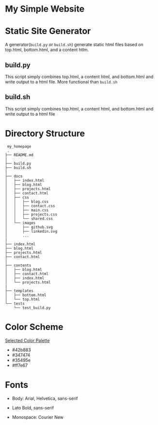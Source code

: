 # My Simple Website

# Static Site Generator

A generator(`build.py` or `build.sh`) generate static html files based on top.html, bottom.html, and a content htlm.

## build.py

This script simply combines top.html, a content html, and bottom.html and write output
to a html file. More functional than `build.sh`

## build.sh

This script simply combines top.html, a content html, and bottom.html and write output
to a html file

# Directory Structure

```text
 my_homepage
 .
├── README.md
|
├── build.py
├── build.sh
|
├── docs
│   ├── index.html
│   ├── blog.html
│   ├── projects.html
│   ├── contact.html
│   ├── css
│   │   ├── blog.css
│   │   ├── contact.css
│   │   ├── main.css
│   │   ├── projects.css
│   │   └── shared.css
│   └── images
│       ├── github.svg
│       ├── linkedin.svg
│       ...
|
├── index.html
├── blog.html
├── projects.html
├── contact.html
|
├── contents
│   ├── blog.html
│   ├── contact.html
│   ├── index.html
│   └── projects.html
|
├── templates
│   ├── bottom.html
│   └── top.html
└── tests
    └── test_build.py
```

# Color Scheme

[Selected Color Palette](https://colorhunt.co/palette/158293)
- #42b883
- #347474
- #35495e
- #ff7e67

# Fonts

- Body:  Arial, Helvetica, sans-serif

- Lato Bold, sans-serif

- Monospace: Courier New
